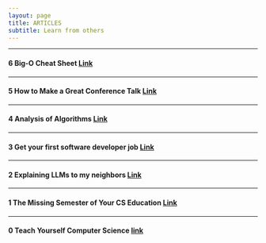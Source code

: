 ```yaml
---
layout: page
title: ARTICLES
subtitle: Learn from others
---
```


---

#### 6 Big-O Cheat Sheet [Link](https://www.bigocheatsheet.com/)

---

#### 5 How to Make a Great Conference Talk [Link](https://switowski.com/blog/how-to-make-a-great-conference-talk/)

---

#### 4 Analysis of Algorithms [Link](https://www3.cs.stonybrook.edu/~skiena/373/videos/)

---

#### 3 Get your first software developer job [Link](https://github.com/readme/guides/first-job-in-tech)

---

#### 2 Explaining LLMs to my neighbors [Link](https://medium.com/@felixjcheng/explaining-llms-to-my-neighbors-d804b6364fc8)

---

#### 1 The Missing Semester of Your CS Education [Link](https://missing.csail.mit.edu/)

---

#### 0 Teach Yourself Computer Science [link](https://teachyourselfcs.com/)
